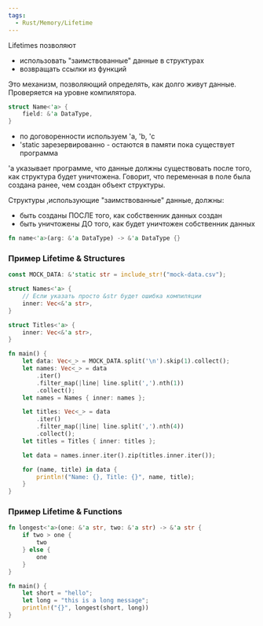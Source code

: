 ```yaml
---
tags:
  - Rust/Memory/Lifetime
---
```

Lifetimes позволяют
- использовать "заимствованные" данные в структурах
- возвращать ссылки из функций

Это механизм, позволяющий определять, как долго живут данные.
Проверяется на уровне компилятора.

```rust
struct Name<'a> {
    field: &'a DataType,
}
```

- по договоренности используем 'a, 'b, 'c
- 'static зарезервированно - остаются в памяти пока существует программа

'a указывает программе, что данные должны существовать после того, как структура будет уничтожена.  Говорит, что переменная в поле была создана ранее, чем создан объект структуры.

Структуры ,использующие "заимствованные" данные, должны:
- быть созданы ПОСЛЕ того, как собственник данных создан
- быть уничтожены ДО того, как будет уничтожен собственник данных

```rust
fn name<'a>(arg: &'a DataType) -> &'a DataType {}
```

### Пример Lifetime & Structures

```rust
const MOCK_DATA: &'static str = include_str!("mock-data.csv");

struct Names<'a> {
    // Если указать просто &str будет ошибка компиляции
    inner: Vec<&'a str>,
}

struct Titles<'a> {
    inner: Vec<&'a str>,
}

fn main() {
    let data: Vec<_> = MOCK_DATA.split('\n').skip(1).collect();
    let names: Vec<_> = data
        .iter()
        .filter_map(|line| line.split(',').nth(1))
        .collect();
    let names = Names { inner: names };

    let titles: Vec<_> = data
        .iter()
        .filter_map(|line| line.split(',').nth(4))
        .collect();
    let titles = Titles { inner: titles };

    let data = names.inner.iter().zip(titles.inner.iter());

    for (name, title) in data {
        println!("Name: {}, Title: {}", name, title);
    }
}
```

### Пример Lifetime & Functions

```rust
fn longest<'a>(one: &'a str, two: &'a str) -> &'a str {
    if two > one {
        two
    } else {
        one
    }
}

fn main() {
    let short = "hello";
    let long = "this is a long message";
    println!("{}", longest(short, long))
}
```